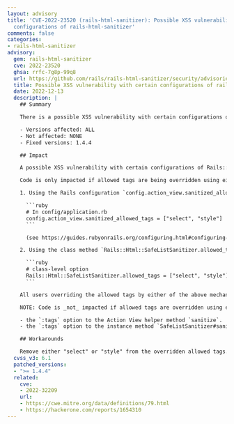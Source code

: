 ```yaml
---
layout: advisory
title: 'CVE-2022-23520 (rails-html-sanitizer): Possible XSS vulnerability with certain
  configurations of rails-html-sanitizer'
comments: false
categories:
- rails-html-sanitizer
advisory:
  gem: rails-html-sanitizer
  cve: 2022-23520
  ghsa: rrfc-7g8p-99q8
  url: https://github.com/rails/rails-html-sanitizer/security/advisories/GHSA-rrfc-7g8p-99q8
  title: Possible XSS vulnerability with certain configurations of rails-html-sanitizer
  date: 2022-12-13
  description: |
    ## Summary

    There is a possible XSS vulnerability with certain configurations of Rails::Html::Sanitizer. This is due to an incomplete fix of CVE-2022-32209.

    - Versions affected: ALL
    - Not affected: NONE
    - Fixed versions: 1.4.4

    ## Impact

    A possible XSS vulnerability with certain configurations of Rails::Html::Sanitizer may allow an attacker to inject content if the application developer has overridden the sanitizer's allowed tags to allow both "select" and "style" elements.

    Code is only impacted if allowed tags are being overridden using either of the following two mechanisms:

    1. Using the Rails configuration `config.action_view.sanitized_allow_tags=`:

      ```ruby
      # In config/application.rb
      config.action_view.sanitized_allowed_tags = ["select", "style"]
      ```

      (see https://guides.rubyonrails.org/configuring.html#configuring-action-view)

    2. Using the class method `Rails::Html::SafeListSanitizer.allowed_tags=`:

      ```ruby
      # class-level option
      Rails::Html::SafeListSanitizer.allowed_tags = ["select", "style"]
      ```

    All users overriding the allowed tags by either of the above mechanisms to include both "select" and "style" should either upgrade or use one of the workarounds immediately.

    NOTE: Code is _not_ impacted if allowed tags are overridden using either of the following mechanisms:

    - the `:tags` option to the Action View helper method `sanitize`.
    - the `:tags` option to the instance method `SafeListSanitizer#sanitize`.

    ## Workarounds

    Remove either "select" or "style" from the overridden allowed tags.
  cvss_v3: 6.1
  patched_versions:
  - ">= 1.4.4"
  related:
    cve:
    - 2022-32209
    url:
    - https://cwe.mitre.org/data/definitions/79.html
    - https://hackerone.com/reports/1654310
---
```

